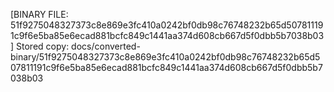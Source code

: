 [BINARY FILE: 51f9275048327373c8e869e3fc410a0242bf0db98c76748232b65d507811191c9f6e5ba85e6ecad881bcfc849c1441aa374d608cb667d5f0dbb5b7038b03]
Stored copy: docs/converted-binary/51f9275048327373c8e869e3fc410a0242bf0db98c76748232b65d507811191c9f6e5ba85e6ecad881bcfc849c1441aa374d608cb667d5f0dbb5b7038b03
